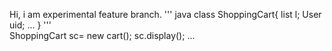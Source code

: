 Hi,
i am experimental feature branch.
''' java
   class ShoppingCart{
    list <Items> l;
    User uid;
    ...
 }
'''   
ShoppingCart sc= new cart();
sc.display();
...